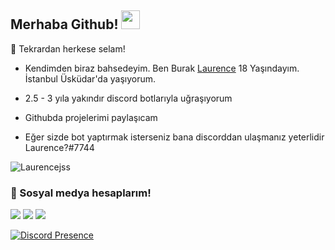 ## Merhaba Github! <img src="https://raw.githubusercontent.com/iampavangandhi/iampavangandhi/master/gifs/Hi.gif" width="30px">


🎉 Tekrardan herkese selam!

- Kendimden biraz bahsedeyim. Ben Burak [Laurence](https://github.com/Laurencejs) 18 Yaşındayım. İstanbul Üsküdar'da yaşıyorum.

- 2.5 - 3 yıla yakındır discord botlarıyla uğraşıyorum

- Githubda projelerimi paylaşıcam 

- Eğer sizde bot yaptırmak isterseniz bana discorddan ulaşmanız yeterlidir Laurence?#7744

<img src="https://komarev.com/ghpvc/?username=Laurencejss&label=Ziyaretçi%20Sayısı&color=552b75" alt="Laurencejss" />

<h3>🌟 Sosyal medya hesaplarım!</h3>
<p align="left">
     <a href="https://instagram.com/laurence.asd" target"blank_"><img src="https://img.shields.io/badge/INSTAGRAM%20-DC3175.svg?&style=for-the-badge&logo=instagram&logoColor=white"></a>
 <a href="https://open.spotify.com/user/0k6yyu8khng58kmelml3u23hd" target"blank_"><img src="https://img.shields.io/badge/Spotify%20-1ed760.svg?&style=for-the-badge&logo=spotify&logoColor=white"></a>
     <a href="https://discord.gg/6mtc6U67n4" target"blank_"><img src="https://img.shields.io/badge/DİSCORD%20-DC3175.svg?&style=for-the-badge&logo=discord&logoColor=white"></a>

    
   
[![Discord Presence](https://lanyard.cnrad.dev/api/774204008247721984)](https://discord.com/users/774204008247721984)

</p>
